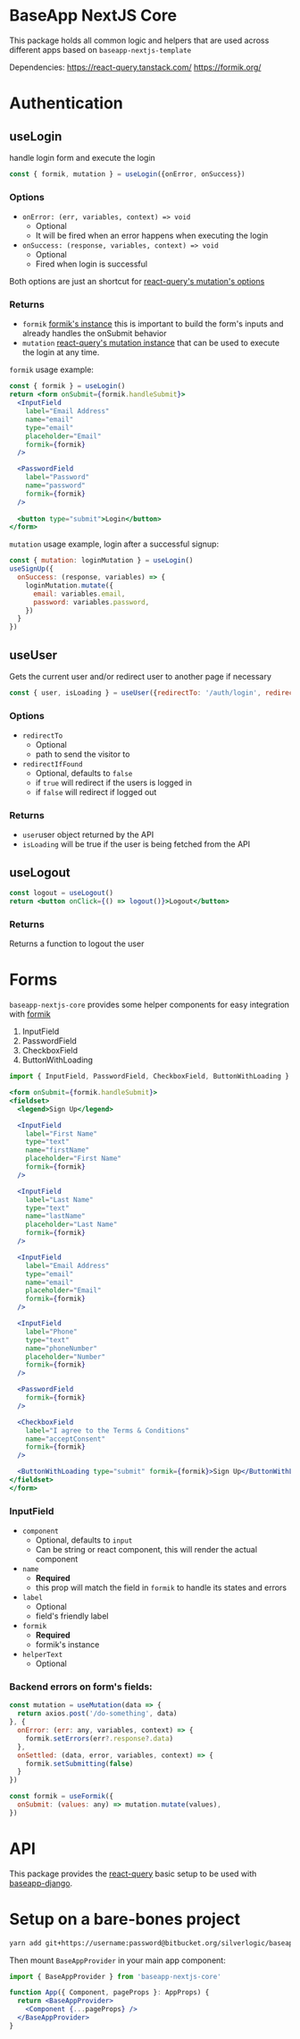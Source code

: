 # BaseApp NextJS Core

This package holds all common logic and helpers that are used across different apps based on `baseapp-nextjs-template` 

Dependencies:
https://react-query.tanstack.com/
https://formik.org/

# Authentication

## useLogin

handle login form and execute the login

```js
const { formik, mutation } = useLogin({onError, onSuccess})
```

### Options

- `onError: (err, variables, context) => void`
	- Optional
	- It will be fired when an error happens when executing the login
- `onSuccess: (response, variables, context) => void`
	- Optional
	- Fired when login is successful

Both options are just an shortcut for [react-query's mutation's options](https://react-query.tanstack.com/reference/useMutation)

### Returns

- `formik` [formik's instance](https://formik.org/docs/api/useFormik) this is important to build the form's inputs and already handles the onSubmit behavior
- `mutation` [react-query's mutation instance](https://react-query.tanstack.com/reference/useMutation) that can be used to execute the login at any time.

`formik` usage example:
```jsx
const { formik } = useLogin()
return <form onSubmit={formik.handleSubmit}>
  <InputField
    label="Email Address"
    name="email"
    type="email"
    placeholder="Email"
    formik={formik}
  />

  <PasswordField
    label="Password"
    name="password"
    formik={formik}
  />
	
  <button type="submit">Login</button>
</form>
```

`mutation` usage example, login after a successful signup:
```js
const { mutation: loginMutation } = useLogin()
useSignUp({
  onSuccess: (response, variables) => {
    loginMutation.mutate({
      email: variables.email,
      password: variables.password,
    })
  }
})
```

## useUser

Gets the current user and/or redirect user to another page if necessary

```js
const { user, isLoading } = useUser({redirectTo: '/auth/login', redirectIfFound: false})
```
### Options

 - `redirectTo`
	 - Optional
	 - path to send the visitor to
 - `redirectIfFound`
	 - Optional, defaults to `false`
	 - if `true` will redirect if the users is logged in
	 - if `false` will redirect if logged out

### Returns

- `user`user object returned by the API
- `isLoading` will be true if the user is being fetched from the API

## useLogout

```jsx
const logout = useLogout()
return <button onClick={() => logout()}>Logout</button>
```

### Returns

Returns a function to logout the user

# Forms

`baseapp-nextjs-core` provides some helper components for easy integration with [formik](https://formik.org/)

 1. InputField
 2. PasswordField
 3. CheckboxField
 4. ButtonWithLoading
 
```jsx
import { InputField, PasswordField, CheckboxField, ButtonWithLoading } from 'baseapp-nextjs-core'

<form onSubmit={formik.handleSubmit}>
<fieldset>
  <legend>Sign Up</legend>

  <InputField
    label="First Name"
    type="text"
    name="firstName"
    placeholder="First Name"
    formik={formik}
  />

  <InputField
    label="Last Name"
    type="text"
    name="lastName"
    placeholder="Last Name"
    formik={formik}
  />

  <InputField
    label="Email Address"
    type="email"
    name="email"
    placeholder="Email"
    formik={formik}
  />

  <InputField
    label="Phone"
    type="text"
    name="phoneNumber"
    placeholder="Number"
    formik={formik}
  />

  <PasswordField
    formik={formik}
  />

  <CheckboxField
    label="I agree to the Terms & Conditions"
    name="acceptConsent"
    formik={formik}
  />

  <ButtonWithLoading type="submit" formik={formik}>Sign Up</ButtonWithLoading>
</fieldset>
</form>
```

### InputField

- `component`
	- Optional, defaults to `input`
	- Can be string or react component, this will render the actual component
- `name`
	- **Required**
	- this prop will match the field in `formik` to handle its states and errors
- `label`
	- Optional
	- field's friendly label
- `formik`
	- **Required**
	- formik's instance
- `helperText`
	- Optional

### Backend errors on form's fields:

```jsx
const mutation = useMutation(data => {
  return axios.post('/do-something', data)
}, {
  onError: (err: any, variables, context) => {
    formik.setErrors(err?.response?.data)
  },
  onSettled: (data, error, variables, context) => {
    formik.setSubmitting(false)
  }
})

const formik = useFormik({
  onSubmit: (values: any) => mutation.mutate(values),
})

```

# API

This package provides the [react-query](https://react-query.tanstack.com/) basic setup to be used with [baseapp-django](https://bitbucket.org/silverlogic/baseapp-django-v2/src). 

#  Setup on a bare-bones project

```bash
yarn add git+https://username:password@bitbucket.org/silverlogic/baseapp-nextjs-core.git
```
Then mount `BaseAppProvider` in your main app component:
```jsx
import { BaseAppProvider } from 'baseapp-nextjs-core'

function App({ Component, pageProps }: AppProps) {
  return <BaseAppProvider>
    <Component {...pageProps} />
  </BaseAppProvider>
}
```

